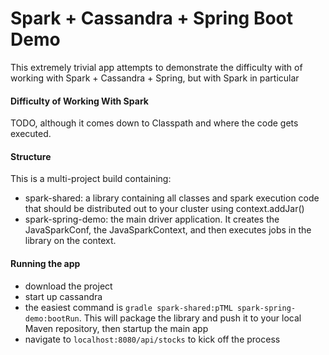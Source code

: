 # Spark + Cassandra + Spring Boot Demo

This extremely trivial app attempts to demonstrate the difficulty with of working with Spark + Cassandra + Spring, 
but with Spark in particular


#### Difficulty of Working With Spark

TODO, although it comes down to Classpath and where the code gets executed.


#### Structure
This is a multi-project build containing:

* spark-shared: a library containing all classes and spark execution code that should be distributed out to your cluster 
using context.addJar()
 * spark-spring-demo: the main driver application. It creates the JavaSparkConf, the JavaSparkContext, and then executes jobs
 in the library on the context.

#### Running the app

* download the project
* start up cassandra
* the easiest command is `gradle spark-shared:pTML spark-spring-demo:bootRun`. This will package the library and push it to your local Maven repository, then startup the main app
* navigate to `localhost:8080/api/stocks` to kick off the process
 
 